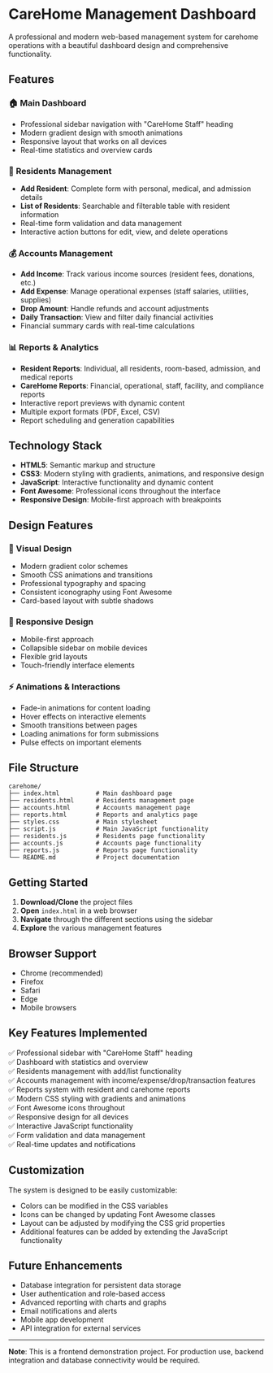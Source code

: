 # CareHome Management Dashboard

A professional and modern web-based management system for carehome operations with a beautiful dashboard design and comprehensive functionality.

## Features

### 🏠 Main Dashboard
- Professional sidebar navigation with "CareHome Staff" heading
- Modern gradient design with smooth animations
- Responsive layout that works on all devices
- Real-time statistics and overview cards

### 👥 Residents Management
- **Add Resident**: Complete form with personal, medical, and admission details
- **List of Residents**: Searchable and filterable table with resident information
- Real-time form validation and data management
- Interactive action buttons for edit, view, and delete operations

### 💰 Accounts Management
- **Add Income**: Track various income sources (resident fees, donations, etc.)
- **Add Expense**: Manage operational expenses (staff salaries, utilities, supplies)
- **Drop Amount**: Handle refunds and account adjustments
- **Daily Transaction**: View and filter daily financial activities
- Financial summary cards with real-time calculations

### 📊 Reports & Analytics
- **Resident Reports**: Individual, all residents, room-based, admission, and medical reports
- **CareHome Reports**: Financial, operational, staff, facility, and compliance reports
- Interactive report previews with dynamic content
- Multiple export formats (PDF, Excel, CSV)
- Report scheduling and generation capabilities

## Technology Stack

- **HTML5**: Semantic markup and structure
- **CSS3**: Modern styling with gradients, animations, and responsive design
- **JavaScript**: Interactive functionality and dynamic content
- **Font Awesome**: Professional icons throughout the interface
- **Responsive Design**: Mobile-first approach with breakpoints

## Design Features

### 🎨 Visual Design
- Modern gradient color schemes
- Smooth CSS animations and transitions
- Professional typography and spacing
- Consistent iconography using Font Awesome
- Card-based layout with subtle shadows

### 📱 Responsive Design
- Mobile-first approach
- Collapsible sidebar on mobile devices
- Flexible grid layouts
- Touch-friendly interface elements

### ⚡ Animations & Interactions
- Fade-in animations for content loading
- Hover effects on interactive elements
- Smooth transitions between pages
- Loading animations for form submissions
- Pulse effects on important elements

## File Structure

```
carehome/
├── index.html          # Main dashboard page
├── residents.html      # Residents management page
├── accounts.html       # Accounts management page
├── reports.html        # Reports and analytics page
├── styles.css          # Main stylesheet
├── script.js           # Main JavaScript functionality
├── residents.js        # Residents page functionality
├── accounts.js         # Accounts page functionality
├── reports.js          # Reports page functionality
└── README.md           # Project documentation
```

## Getting Started

1. **Download/Clone** the project files
2. **Open** `index.html` in a web browser
3. **Navigate** through the different sections using the sidebar
4. **Explore** the various management features

## Browser Support

- Chrome (recommended)
- Firefox
- Safari
- Edge
- Mobile browsers

## Key Features Implemented

✅ Professional sidebar with "CareHome Staff" heading  
✅ Dashboard with statistics and overview  
✅ Residents management with add/list functionality  
✅ Accounts management with income/expense/drop/transaction features  
✅ Reports system with resident and carehome reports  
✅ Modern CSS styling with gradients and animations  
✅ Font Awesome icons throughout  
✅ Responsive design for all devices  
✅ Interactive JavaScript functionality  
✅ Form validation and data management  
✅ Real-time updates and notifications  

## Customization

The system is designed to be easily customizable:
- Colors can be modified in the CSS variables
- Icons can be changed by updating Font Awesome classes
- Layout can be adjusted by modifying the CSS grid properties
- Additional features can be added by extending the JavaScript functionality

## Future Enhancements

- Database integration for persistent data storage
- User authentication and role-based access
- Advanced reporting with charts and graphs
- Email notifications and alerts
- Mobile app development
- API integration for external services

---

**Note**: This is a frontend demonstration project. For production use, backend integration and database connectivity would be required.
